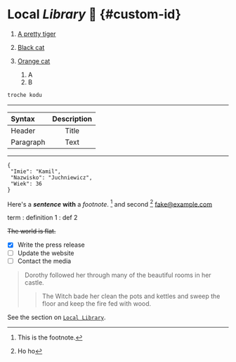 # Local _Library_ :book: {#custom-id}

1. [A pretty tiger](https://upload.wikimedia.org/wikipedia/commons/5/56/Tiger.50.jpg)

2. [Black cat][Black]

3. [Orange cat][Orange]
    1. A
    2. B

[Black]: <https://upload.wikimedia.org/wikipedia/commons/a/a3/81_INF_DIV_SSI.jpg> "Kot"
[Orange]: http://icons.iconarchive.com/icons/google/noto-emoji-animals-nature/256/22221-cat-icon.png (Tyż KOT)

``` Python
troche kodu
```

---

| Syntax    | Description |
| :-------- | :---------: |
| Header    |    Title    |
| Paragraph |    Text     |

---

```json5
{
 "Imie": "Kamil",
 "Nazwisko": "Juchniewicz",
 "Wiek": 36
}
```

Here's a ***sentence*** **with** a *footnote*. [^1] and second [^2]
<fake@example.com>

[^1]: This is the footnote.
[^2]: Ho ho

term
: definition 1
: def 2

~~The world is flat.~~

* [x] Write the press release
* [ ] Update the website
* [ ] Contact the media

> Dorothy followed her through many of the beautiful rooms in her castle.
>
>> The Witch bade her clean the pots and kettles and sweep the floor and keep the fire fed with wood.

See the section on [`Local Library`](#custom-id).

